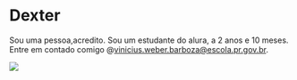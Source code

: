 # Dexter
Sou uma pessoa,acredito.
Sou um estudante do alura, a 2 anos e 10 meses.
Entre em contado comigo 
@vinicius.weber.barboza@escola.pr.gov.br.

![](https://media1.tenor.com/m/R7ltqpBEtXsAAAAd/%D0%BF%D0%B5%D1%81%D1%81%D0%BE%D1%81%D1%83%D0%BD.gif)


